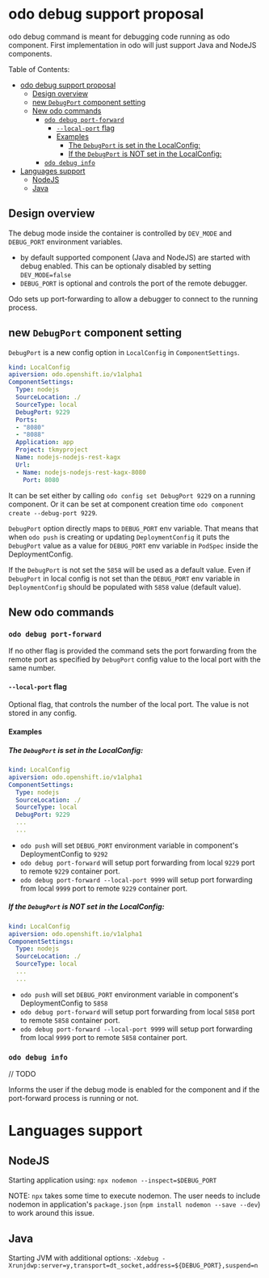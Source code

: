 # odo debug support proposal
odo debug command is meant for debugging code running as odo component.
First implementation in odo will just support Java and NodeJS components.


Table of Contents:
- [odo debug support proposal](#odo-debug-support-proposal)
  - [Design overview](#design-overview)
  - [new `DebugPort` component setting](#new-debugport-component-setting)
  - [New odo commands](#new-odo-commands)
    - [`odo debug port-forward`](#odo-debug-port-forward)
      - [`--local-port` flag](#local-port-flag)
      - [Examples](#examples)
        - [The `DebugPort` is set in the LocalConfig:](#the-debugport-is-set-in-the-localconfig)
        - [If the `DebugPort` is NOT set in the LocalConfig:](#if-the-debugport-is-not-set-in-the-localconfig)
    - [`odo debug info`](#odo-debug-info)
- [Languages support](#languages-support)
  - [NodeJS](#nodejs)
  - [Java](#java)

## Design overview

The debug mode inside the container is controlled by `DEV_MODE` and `DEBUG_PORT` environment variables.
- by default supported component (Java and NodeJS) are started with debug enabled. This can be optionaly disabled by setting `DEV_MODE=false`
- `DEBUG_PORT` is optional and controls the port of the remote debugger.

Odo sets up port-forwarding to allow a debugger to connect to the running process. 


## new `DebugPort` component setting
`DebugPort` is a new config option in `LocalConfig` in  `ComponentSettings`.

```yaml
kind: LocalConfig
apiversion: odo.openshift.io/v1alpha1
ComponentSettings:
  Type: nodejs
  SourceLocation: ./
  SourceType: local
  DebugPort: 9229
  Ports:
  - "8080"
  - "8088"
  Application: app
  Project: tkmyproject
  Name: nodejs-nodejs-rest-kagx
  Url:
  - Name: nodejs-nodejs-rest-kagx-8080
    Port: 8080
```

It can be set either by calling `odo config set DebugPort 9229` on a running component.
Or it can be set at component creation time `odo component create --debug-port 9229`.

`DebugPort` option directly maps to `DEBUG_PORT` env variable. That means that when `odo push` is creating or updating `DeploymentConfig` it puts the `DebugPort` value as a value for `DEBUG_PORT` env variable in `PodSpec` inside the DeploymentConfig.

If the `DebugPort` is not set the `5858` will be used as a default value. 
Even if `DebugPort` in local config is not set than the `DEBUG_PORT` env variable in `DeploymentConfig` should be populated with `5858` value (default value).


## New odo commands

### `odo debug port-forward`

If no other flag is provided the command sets the port forwarding from the remote port as specified by `DebugPort` config value to the local port with the same number.

#### `--local-port` flag
Optional flag, that controls the number of the local port. The value is not stored in any config.

#### Examples

##### The `DebugPort` is set in the LocalConfig:
```yaml
kind: LocalConfig
apiversion: odo.openshift.io/v1alpha1
ComponentSettings:
  Type: nodejs
  SourceLocation: ./
  SourceType: local
  DebugPort: 9229
  ...
  ...
```

- `odo push` will set `DEBUG_PORT` environment variable in component's DeploymentConfig to `9292`
- `odo debug port-forward` will setup port forwarding from local `9229` port to remote `9229` container port.
- `odo debug port-forward --local-port 9999` will setup port forwarding from local `9999` port to remote `9229` container port.

##### If the `DebugPort` is NOT set in the LocalConfig:
```yaml
kind: LocalConfig
apiversion: odo.openshift.io/v1alpha1
ComponentSettings:
  Type: nodejs
  SourceLocation: ./
  SourceType: local
  ...
  ...
```

- `odo push` will set `DEBUG_PORT` environment variable in component's DeploymentConfig to `5858`
- `odo debug port-forward` will setup port forwarding from local `5858` port to remote `5858` container port.
- `odo debug port-forward --local-port 9999` will setup port forwarding from local `9999` port to remote `5858` container port.



### `odo debug info`
// TODO

Informs the user if the debug mode is enabled for the component and if the port-forward process is running or not.

# Languages support

## NodeJS
Starting application using: `npx nodemon --inspect=$DEBUG_PORT`

NOTE:
`npx` takes some time to execute nodemon. The user needs to include nodemon in application's `package.json` (`npm install nodemon --save --dev`) to work around this issue.



## Java

Starting JVM with additional options: `-Xdebug -Xrunjdwp:server=y,transport=dt_socket,address=${DEBUG_PORT},suspend=n`

